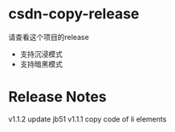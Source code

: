 # csdn-copy-release

请查看这个项目的release
- 支持沉浸模式
- 支持暗黑模式

# Release Notes
v1.1.2 update jb51
v1.1.1 copy code of li elements
